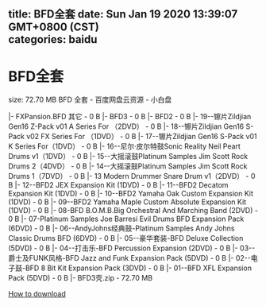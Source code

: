 
title: BFD全套
date: Sun Jan 19 2020 13:39:07 GMT+0800 (CST)    
categories: baidu
---

# BFD全套
size: 72.70 MB
 BFD 全套 - 百度网盘云资源 - 小白盘
 
|- FXPansion.BFD 其它 - 0 B
|- BFD3 - 0 B
|- BFD2 - 0 B
|- 19--镲片Zildjian Gen16 Z-Pack v01 A Series For  （2DVD） - 0 B
|- 18--镲片Zildjian Gen16 S-Pack v02 FX Series For （1DVD） - 0 B
|- 17--镲片Zildjian Gen16 S-Pack v01 K Series For（1DVD） - 0 B
|- 16--尼尔·皮尔特鼓Sonic Reality Neil Peart Drums v1（1DVD） - 0 B
|- 15--大摇滚鼓Platinum Samples Jim Scott Rock Drums 2（4DVD） - 0 B
|- 14--大摇滚鼓Platinum Samples Jim Scott Rock Drums 1（7DVD） - 0 B
|- 13 Modern Drummer Snare Drum v1（2DVD） - 0 B
|- 12--BFD2 JEX Expansion Kit (1DVD) - 0 B
|- 11--BFD2 Decatom Expansion Kit (1DVD) - 0 B
|- 10--BFD2 Yamaha Oak Custom Expansion Kit (1DVD) - 0 B
|- 09--BFD2 Yamaha Maple Custom Absolute Expansion Kit (1DVD) - 0 B
|- 08-BFD B.O.M.B.Big Orchestral And Marching Band (2DVD) - 0 B
|- 07-Platinum Samples Joe Barresi Evil Drums BFD Expansion Pack (6DVD) - 0 B
|- 06--AndyJohns经典鼓-Platinum Samples Andy Johns Classic Drums BFD (6DVD) - 0 B
|- 05--豪华套装-BFD Deluxe Collection (5DVD) - 0 B
|- 04--打击乐-BFD Percussion Expansion (2DVD) - 0 B
|- 03--爵士及FUNK风格-BFD Jazz and Funk Expansion Pack (5DVD) - 0 B
|- 02--电子鼓-BFD 8 Bit Kit Expansion Pack (3DVD) - 0 B
|- 01--BFD XFL Expansion Pack (5DVD) - 0 B
|- BFD3壳.zip - 72.70 MB

[How to download](https://bpcam.bemobtrk.com/go/2ceec3aa-1ca2-46d6-b9ff-aaa5c184517c?jno=3509)